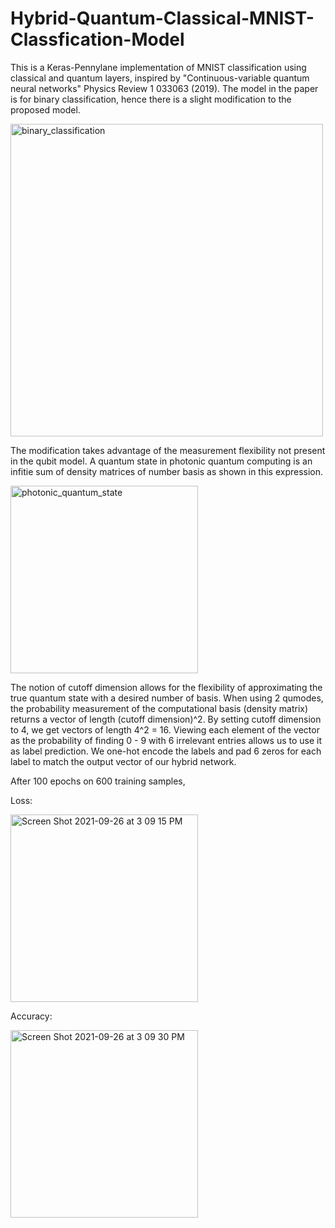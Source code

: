 # Hybrid-Quantum-Classical-MNIST-Classfication-Model

This is a Keras-Pennylane implementation of MNIST classification using classical and quantum layers, inspired by "Continuous-variable quantum neural networks" Physics Review 1 033063 (2019). The model in the paper is for binary classification, hence there is a slight modification to the proposed model. 

<img width="500" alt="binary_classification" src="https://user-images.githubusercontent.com/22792633/134836072-33a596d4-8b6c-4946-b25e-c594613a7bae.png">

The modification takes advantage of the measurement flexibility not present in the qubit model. A quantum state in photonic quantum computing is an infitie sum of density matrices of number basis as shown in this expression.

<img width="300" alt="photonic_quantum_state" src="https://user-images.githubusercontent.com/22792633/134836345-83ddf514-51c0-4ef2-9ef0-c4e2878cc2c7.png">

The notion of cutoff dimension allows for the flexibility of approximating the true quantum state with a desired number of basis. When using 2 qumodes, the probability measurement of the computational basis (density matrix) returns a vector of length (cutoff dimension)^2. By setting cutoff dimension to 4, we get vectors of length 4^2 = 16. Viewing each element of the vector as the probability of finding 0 - 9 with 6 irrelevant entries allows us to use it as label prediction. We one-hot encode the labels and pad 6 zeros for each label to match the output vector of our hybrid network.

After 100 epochs on 600 training samples,

Loss:

<img width="300" alt="Screen Shot 2021-09-26 at 3 09 15 PM" src="https://user-images.githubusercontent.com/22792633/134844893-52480cc0-4581-41f4-b34c-29fa4ab9250b.png">

Accuracy:

<img width="300" alt="Screen Shot 2021-09-26 at 3 09 30 PM" src="https://user-images.githubusercontent.com/22792633/134844906-fb687370-e206-4b41-8241-5aa1125ab5ee.png">




